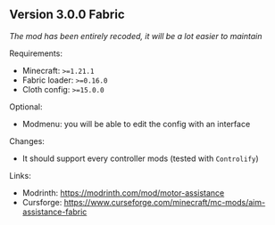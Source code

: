 ## Version 3.0.0 Fabric

*The mod has been entirely recoded, it will be a lot easier to maintain*

Requirements:
- Minecraft: `>=1.21.1`
- Fabric loader: `>=0.16.0`
- Cloth config: `>=15.0.0`

Optional:
- Modmenu: you will be able to edit the config with an interface

Changes:
- It should support every controller mods (tested with `Controlify`)

Links:
- Modrinth: https://modrinth.com/mod/motor-assistance
- Cursforge: https://www.curseforge.com/minecraft/mc-mods/aim-assistance-fabric
